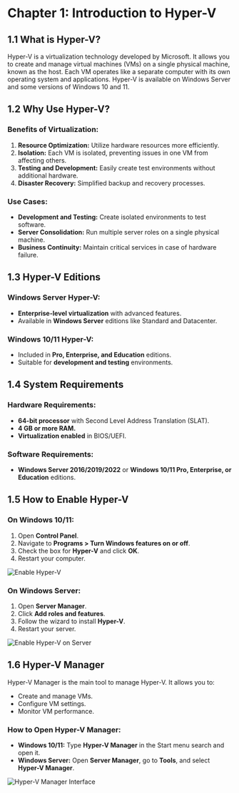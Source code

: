 # Chapter 1: Introduction to Hyper-V

## 1.1 What is Hyper-V?

Hyper-V is a virtualization technology developed by Microsoft. It allows you to create and manage virtual machines (VMs) on a single physical machine, known as the host. Each VM operates like a separate computer with its own operating system and applications. Hyper-V is available on Windows Server and some versions of Windows 10 and 11.

## 1.2 Why Use Hyper-V?

### Benefits of Virtualization:
1. **Resource Optimization:** Utilize hardware resources more efficiently.
2. **Isolation:** Each VM is isolated, preventing issues in one VM from affecting others.
3. **Testing and Development:** Easily create test environments without additional hardware.
4. **Disaster Recovery:** Simplified backup and recovery processes.

### Use Cases:
- **Development and Testing:** Create isolated environments to test software.
- **Server Consolidation:** Run multiple server roles on a single physical machine.
- **Business Continuity:** Maintain critical services in case of hardware failure.

## 1.3 Hyper-V Editions

### Windows Server Hyper-V:
- **Enterprise-level virtualization** with advanced features.
- Available in **Windows Server** editions like Standard and Datacenter.

### Windows 10/11 Hyper-V:
- Included in **Pro, Enterprise, and Education** editions.
- Suitable for **development and testing** environments.

## 1.4 System Requirements

### Hardware Requirements:
- **64-bit processor** with Second Level Address Translation (SLAT).
- **4 GB or more RAM.**
- **Virtualization enabled** in BIOS/UEFI.

### Software Requirements:
- **Windows Server 2016/2019/2022** or **Windows 10/11 Pro, Enterprise, or Education** editions.

## 1.5 How to Enable Hyper-V

### On Windows 10/11:
1. Open **Control Panel**.
2. Navigate to **Programs > Turn Windows features on or off**.
3. Check the box for **Hyper-V** and click **OK**.
4. Restart your computer.

![Enable Hyper-V](https://mylemans.online/assets/img/Hyper-V-Guide/Chapter-01/enable_role_upd.png)


### On Windows Server:
1. Open **Server Manager**.
2. Click **Add roles and features**.
3. Follow the wizard to install **Hyper-V**.
4. Restart your server.

![Enable Hyper-V on Server](https://www.sqlskills.com/blogs/tim/wp-content/uploads/2016/02/AddRoles1.png)

## 1.6 Hyper-V Manager

Hyper-V Manager is the main tool to manage Hyper-V. It allows you to:
- Create and manage VMs.
- Configure VM settings.
- Monitor VM performance.

### How to Open Hyper-V Manager:
- **Windows 10/11:** Type **Hyper-V Manager** in the Start menu search and open it.
- **Windows Server:** Open **Server Manager**, go to **Tools**, and select **Hyper-V Manager**.

![Hyper-V Manager Interface](https://docs.oracle.com/en/database/oracle/key-vault/21.6/okvig/img/hyper-v-manager.png)
